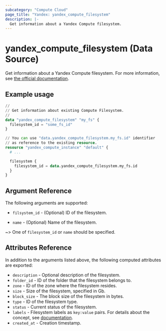 ```yaml
---
subcategory: "Compute Cloud"
page_title: "Yandex: yandex_compute_filesystem"
description: |-
  Get information about a Yandex Compute filesystem.
---
```


# yandex_compute_filesystem (Data Source)

Get information about a Yandex Compute filesystem. For more information, see [the official documentation](https://yandex.cloud/docs/compute/concepts/filesystem).

## Example usage

```terraform
//
// Get information about existing Compute Filesystem.
//
data "yandex_compute_filesystem" "my_fs" {
  filesystem_id = "some_fs_id"
}

// You can use "data.yandex_compute_filesystem.my_fs.id" identifier 
// as reference to the existing resource.
resource "yandex_compute_instance" "default" {
  # ...

  filesystem {
    filesystem_id = data.yandex_compute_filesystem.my_fs.id
  }
}
```

## Argument Reference

The following arguments are supported:

* `filsystem_id` - (Optional) ID of the filesystem.

* `name` - (Optional) Name of the filesystem.

~> One of `filesystem_id` or `name` should be specified.

## Attributes Reference

In addition to the arguments listed above, the following computed attributes are exported:

* `description` - Optional description of the filesystem.
* `folder_id` - ID of the folder that the filesystem belongs to.
* `zone` - ID of the zone where the filesystem resides.
* `size` - Size of the filesystem, specified in Gb.
* `block_size` - The block size of the filesystem in bytes.
* `type` - ID of the filesystem type.
* `status` - Current status of the filesystem.
* `labels` - Filesystem labels as `key:value` pairs. For details about the concept, see [documentation](https://yandex.cloud/docs/overview/concepts/services#labels).
* `created_at` - Creation timestamp.
